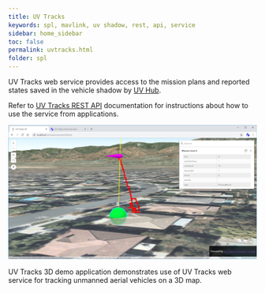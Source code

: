 ```yaml
---
title: UV Tracks 
keywords: spl, mavlink, uv shadow, rest, api, service
sidebar: home_sidebar
toc: false
permalink: uvtracks.html
folder: spl
---
```


UV Tracks web service provides access to the mission plans and reported states saved in the vehicle shadow by [UV Hub](uvhub.html).

Refer to [UV Tracks REST API](uvtracks-apidocs.html) documentation for instructions about how to use the service from applications.

![UV Tracks 3D](images/uvtracks3d.jpg)

UV Tracks 3D demo application demonstrates use of UV Tracks web service for tracking unmanned aerial vehicles on a 3D map.
